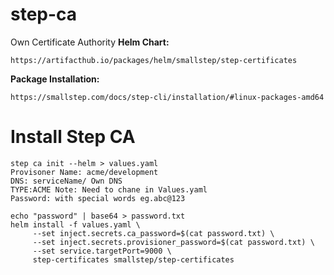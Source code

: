 # step-ca
Own Certificate Authority 
**Helm Chart:**
```
https://artifacthub.io/packages/helm/smallstep/step-certificates
```
**Package Installation:**
```
https://smallstep.com/docs/step-cli/installation/#linux-packages-amd64
```
# Install Step CA
```
step ca init --helm > values.yaml
Provisoner Name: acme/development
DNS: serviceName/ Own DNS
TYPE:ACME Note: Need to chane in Values.yaml
Password: with special words eg.abc@123
```
```
echo "password" | base64 > password.txt
helm install -f values.yaml \
     --set inject.secrets.ca_password=$(cat password.txt) \
     --set inject.secrets.provisioner_password=$(cat password.txt) \
     --set service.targetPort=9000 \
     step-certificates smallstep/step-certificates
```
